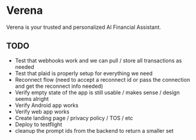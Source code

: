 # Verena

Verena is your trusted and personalized AI Financial Assistant.

## TODO
- Test that webhooks work and we can pull / store all transactions as needed
- Test that plaid is properly setup for everything we need
- Reconnect flow (need to accept a reconnect id or pass the connection and get the reconnect info needed)
- Verify empty state of the app is still usable / makes sense / design seems alright
- Verify Android app works
- Verify web app works
- Create landing page / privacy policy / TOS / etc
- Deploy to testflight
- cleanup the prompt ids from the backend to return a smaller set